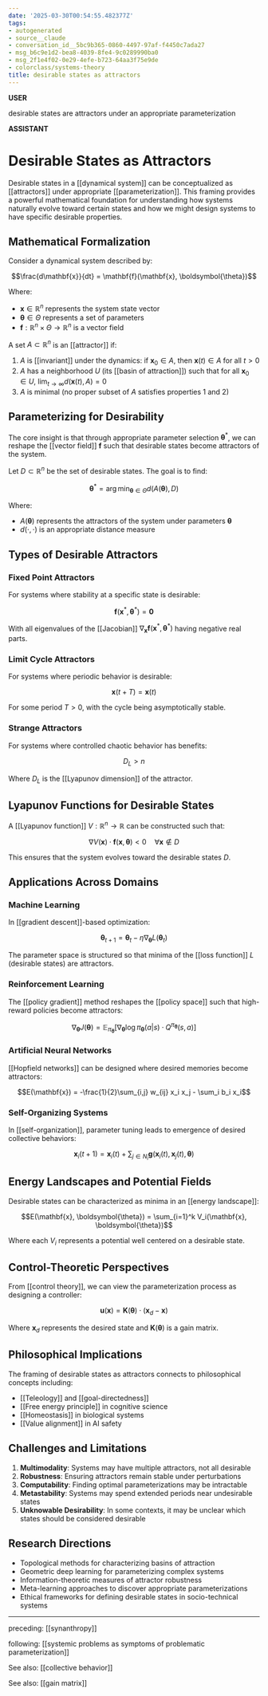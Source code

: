 ```yaml
---
date: '2025-03-30T00:54:55.482377Z'
tags:
- autogenerated
- source__claude
- conversation_id__5bc9b365-0860-4497-97af-f4450c7ada27
- msg_b6c9e1d2-bea8-4039-8fe4-9c0289990ba0
- msg_2f1e4f02-0e29-4efe-b723-64aa3f75e9de
- colorclass/systems-theory
title: desirable states as attractors
---
```


**USER**

desirable states are attractors under an appropriate parameterization


**ASSISTANT**

# Desirable States as Attractors

Desirable states in a [[dynamical system]] can be conceptualized as [[attractors]] under appropriate [[parameterization]]. This framing provides a powerful mathematical foundation for understanding how systems naturally evolve toward certain states and how we might design systems to have specific desirable properties.

## Mathematical Formalization

Consider a dynamical system described by:

$$\frac{d\mathbf{x}}{dt} = \mathbf{f}(\mathbf{x}, \boldsymbol{\theta})$$

Where:
- $\mathbf{x} \in \mathbb{R}^n$ represents the system state vector
- $\boldsymbol{\theta} \in \Theta$ represents a set of parameters
- $\mathbf{f}: \mathbb{R}^n \times \Theta \rightarrow \mathbb{R}^n$ is a vector field

A set $A \subset \mathbb{R}^n$ is an [[attractor]] if:
1. $A$ is [[invariant]] under the dynamics: if $\mathbf{x}_0 \in A$, then $\mathbf{x}(t) \in A$ for all $t > 0$
2. $A$ has a neighborhood $U$ (its [[basin of attraction]]) such that for all $\mathbf{x}_0 \in U$, $\lim_{t \to \infty} d(\mathbf{x}(t), A) = 0$
3. $A$ is minimal (no proper subset of $A$ satisfies properties 1 and 2)

## Parameterizing for Desirability

The core insight is that through appropriate parameter selection $\boldsymbol{\theta}^*$, we can reshape the [[vector field]] $\mathbf{f}$ such that desirable states become attractors of the system.

Let $D \subset \mathbb{R}^n$ be the set of desirable states. The goal is to find:

$$\boldsymbol{\theta}^* = \arg\min_{\boldsymbol{\theta} \in \Theta} d(A(\boldsymbol{\theta}), D)$$

Where:
- $A(\boldsymbol{\theta})$ represents the attractors of the system under parameters $\boldsymbol{\theta}$
- $d(\cdot,\cdot)$ is an appropriate distance measure

## Types of Desirable Attractors

### Fixed Point Attractors
For systems where stability at a specific state is desirable:

$$\mathbf{f}(\mathbf{x}^*, \boldsymbol{\theta}^*) = \mathbf{0}$$

With all eigenvalues of the [[Jacobian]] $\nabla_\mathbf{x}\mathbf{f}(\mathbf{x}^*, \boldsymbol{\theta}^*)$ having negative real parts.

### Limit Cycle Attractors
For systems where periodic behavior is desirable:

$$\mathbf{x}(t+T) = \mathbf{x}(t)$$

For some period $T > 0$, with the cycle being asymptotically stable.

### Strange Attractors
For systems where controlled chaotic behavior has benefits:

$$D_L > n$$

Where $D_L$ is the [[Lyapunov dimension]] of the attractor.

## Lyapunov Functions for Desirable States

A [[Lyapunov function]] $V: \mathbb{R}^n \rightarrow \mathbb{R}$ can be constructed such that:

$$\nabla V(\mathbf{x}) \cdot \mathbf{f}(\mathbf{x}, \boldsymbol{\theta}) < 0 \quad \forall \mathbf{x} \notin D$$

This ensures that the system evolves toward the desirable states $D$.

## Applications Across Domains

### Machine Learning

In [[gradient descent]]-based optimization:

$$\boldsymbol{\theta}_{t+1} = \boldsymbol{\theta}_t - \eta \nabla_{\boldsymbol{\theta}} L(\boldsymbol{\theta}_t)$$

The parameter space is structured so that minima of the [[loss function]] $L$ (desirable states) are attractors.

### Reinforcement Learning

The [[policy gradient]] method reshapes the [[policy space]] such that high-reward policies become attractors:

$$\nabla_{\boldsymbol{\theta}} J(\boldsymbol{\theta}) = \mathbb{E}_{\pi_{\boldsymbol{\theta}}}\left[\nabla_{\boldsymbol{\theta}} \log \pi_{\boldsymbol{\theta}}(a|s) \cdot Q^{\pi_{\boldsymbol{\theta}}}(s,a)\right]$$

### Artificial Neural Networks

[[Hopfield networks]] can be designed where desired memories become attractors:

$$E(\mathbf{x}) = -\frac{1}{2}\sum_{i,j} w_{ij} x_i x_j - \sum_i b_i x_i$$

### Self-Organizing Systems

In [[self-organization]], parameter tuning leads to emergence of desired collective behaviors:

$$\mathbf{x}_i(t+1) = \mathbf{x}_i(t) + \sum_{j \in N_i} \mathbf{g}(\mathbf{x}_i(t), \mathbf{x}_j(t), \boldsymbol{\theta})$$

## Energy Landscapes and Potential Fields

Desirable states can be characterized as minima in an [[energy landscape]]:

$$E(\mathbf{x}, \boldsymbol{\theta}) = \sum_{i=1}^k V_i(\mathbf{x}, \boldsymbol{\theta})$$

Where each $V_i$ represents a potential well centered on a desirable state.

## Control-Theoretic Perspectives

From [[control theory]], we can view the parameterization process as designing a controller:

$$\mathbf{u}(\mathbf{x}) = \mathbf{K}(\boldsymbol{\theta}) \cdot (\mathbf{x}_d - \mathbf{x})$$

Where $\mathbf{x}_d$ represents the desired state and $\mathbf{K}(\boldsymbol{\theta})$ is a gain matrix.

## Philosophical Implications

The framing of desirable states as attractors connects to philosophical concepts including:

- [[Teleology]] and [[goal-directedness]]
- [[Free energy principle]] in cognitive science
- [[Homeostasis]] in biological systems
- [[Value alignment]] in AI safety

## Challenges and Limitations

1. **Multimodality**: Systems may have multiple attractors, not all desirable
2. **Robustness**: Ensuring attractors remain stable under perturbations
3. **Computability**: Finding optimal parameterizations may be intractable
4. **Metastability**: Systems may spend extended periods near undesirable states
5. **Unknowable Desirability**: In some contexts, it may be unclear which states should be considered desirable

## Research Directions

- Topological methods for characterizing basins of attraction
- Geometric deep learning for parameterizing complex systems
- Information-theoretic measures of attractor robustness
- Meta-learning approaches to discover appropriate parameterizations
- Ethical frameworks for defining desirable states in socio-technical systems


---

preceding: [[synanthropy]]  


following: [[systemic problems as symptoms of problematic parameterization]]

See also: [[collective behavior]]


See also: [[gain matrix]]